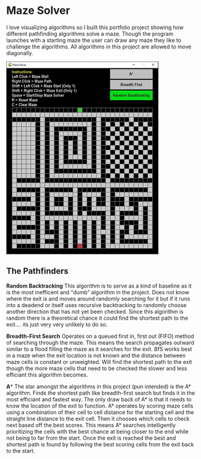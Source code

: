 # Maze Solver
I love visualizing algorithms so I built this portfolio project showing how different pathfinding algorithms solve a maze. Though the program launches with a starting maze the user can draw any maze they like to challenge the algorithms. All algorithms in this project are allowed to move diagonally.

![](/images/main_screen.jpg)

## The Pathfinders
**Random Backtracking**
This algorithm is to serve as a kind of baseline as it is the most inefficent and "dumb" algorithm in the project. Does not know where the exit is and moves around randomly searching for it but if it runs into a deadend or itself uses recursive backtracking to randomly choose another direction that has not yet been checked. Since this algorithm is random there is a theoretical chance it could find the shortest path to the exit.... its just very very unlikely to do so.

**Breadth-First Search**
Operates on a queued first in, first out (FIFO) method of searching through the maze. This means the search propagates outward similar to a flood filling the maze as it searches for the exit. BfS works best in a maze when the exit location is not known and the distance between maze cells is constant or unweighted. Will find the shortest path to the exit though the more maze cells that need to be checked the slower and less efficiant this algorithm becomes.

**A***
The star amongst the algorithms in this project (pun intended) is the A* algorithm. Finds the shortest path like breadth-first search but finds it in the most efficiant and fastest way. The only draw back of A* is that it needs to know the location of the exit to function. A* operates by scoring maze cells using a combination of their cell to cell distance for the starting cell and the straight line distance to the exit cell. Then it chooses which cells to check next based off the best scores. This means A* searches intelligently prioritizing the cells with the best chance at being closer to the end while not being to far from the start. Once the exit is reached the best and shortest path is found by following the best scoring cells from the exit back to the start.
